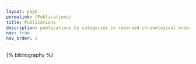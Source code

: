 ```yaml
---
layout: page
permalink: /Publications/
title: Publications
description: publications by categories in reversed chronological order.
nav: true
nav_order: 2
---
```


<!-- _pages/publications.md -->

<!-- Bibsearch Feature -->

<div class="publications">

{% bibliography %}

</div>
